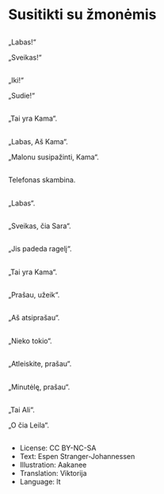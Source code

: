 # Susitikti su žmonėmis

##
„Labas!“

„Sveikas!“

##
„Iki!“

„Sudie!“

##
„Tai yra Kama“.

##
„Labas, Aš Kama“.

„Malonu susipažinti, Kama“.

##
Telefonas skambina.

##
„Labas“.

##
„Sveikas, čia Sara“.

##
„Jis padeda ragelį“.

##
„Tai yra Kama“.

##
„Prašau, užeik“.

##
„Aš atsiprašau“.

##
„Nieko tokio“.

##
„Atleiskite, prašau“.

##
„Minutėlę, prašau“.

##
„Tai Ali“.

„O čia Leila“.

##
* License: CC BY-NC-SA
* Text: Espen Stranger-Johannessen
* Illustration: Aakanee
* Translation: Viktorija
* Language: lt
